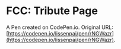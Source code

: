 # FCC: Tribute Page

A Pen created on CodePen.io. Original URL: [https://codepen.io/lissenpai/pen/rNGWazr](https://codepen.io/lissenpai/pen/rNGWazr).


